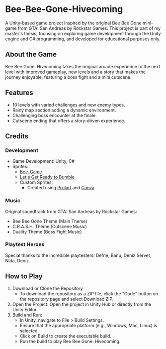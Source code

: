 # Bee-Bee-Gone-Hivecoming
A Unity-based game project inspired by the original Bee Bee Gone mini-game from GTA: San Andreas by Rockstar Games. This project is part of my master's thesis, focusing on exploring game development through the Unity engine and C# programming, and developed for educational purposes only.
## About the Game
Bee Bee Gone: Hivecoming takes the original arcade experience to the next level with improved gameplay, new levels and a story that makes the journey enjoyable, featuring a boss fight and a mini cutscene.
## Features
- 10 levels with varied challenges and new enemy types.
- Rainy map section adding a dynamic environment.
- Challenging boss encounter at the finale.
- Cutscene ending that offers a story-driven experience.
## Credits
### Development
- Game Development: Unity, C#
- Sprites:
  - [Bee-Game](https://github.com/vladimirmil/Bee-Game)
  - [Let's Get Ready to Bumble](https://libertycity.net/files/gta-san-andreas/121124-lets-get-ready-to-bumble-remastered.html)
  - Custom Sprites:
    - Created using [Pixilart](https://www.pixilart.com/draw) and [Canva](https://www.canva.com/).
### Music
Original soundtrack from GTA: San Andreas by Rockstar Games:
- Bee Bee Gone Theme (Main Theme)
- C.R.A.S.H. Theme (Cutscene Music)
- Duality Theme (Boss Fight Music)
### Playtest Heroes
Special thanks to the incredible playtesters: Defne, Banu, Deniz Servet, Nida, Deniz.
## How to Play
1. Download or Clone the Repository
   - To download the repository as a ZIP file, click the "Code" button on the repository page and select Download ZIP.
2. Open the Project: Open the project in Unity Hub or directly from the Unity Editor.
3. Build and Run:
   - In Unity, navigate to File > Build Settings.
   - Ensure that the appropriate platform (e.g., Windows, Mac, Linux) is selected.
   - Click on Build to create the executable build.
   - Run the build to play Bee Bee Gone: Hivecoming.

